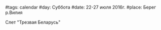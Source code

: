 #tags: calendar
#day: Суббота
#date: 22-27 июля 2016г.
#place: Берег р.Вилия

Слет "Трезвая Беларусь"